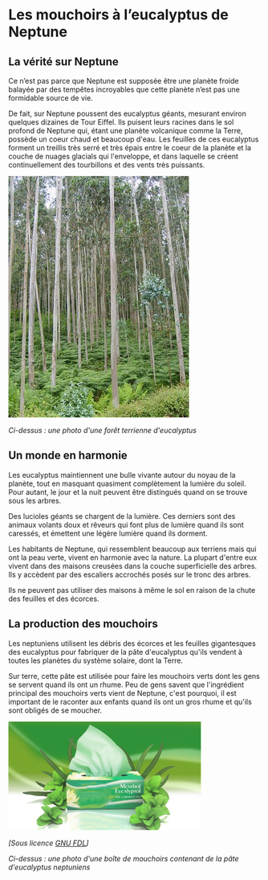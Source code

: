 # Les mouchoirs à l’eucalyptus de Neptune

## La vérité sur Neptune

Ce n’est pas parce que Neptune est supposée être une planète froide balayée par des tempêtes incroyables que cette planète n’est pas une formidable source de vie.

De fait, sur Neptune poussent des eucalyptus géants, mesurant environ quelques dizaines de Tour Eiffel. Ils puisent leurs racines dans le sol profond de Neptune qui, étant une planète volcanique comme la Terre, possède un coeur chaud et beaucoup d'eau. Les feuilles de ces eucalyptus forment un treillis très serré et très épais entre le coeur de la planète et la couche de nuages glacials qui l'enveloppe, et dans laquelle se créent continuellement des tourbillons et des vents très puissants.

![Photo d'eucalyptus](euca01.jpg "eucalyptus")

_Ci-dessus : une photo d'une forêt terrienne d'eucalyptus_

## Un monde en harmonie

Les eucalyptus maintiennent une bulle vivante autour du noyau de la planète, tout en masquant quasiment complètement la lumière du soleil. Pour autant, le jour et la nuit peuvent être distingués quand on se trouve sous les arbres.

Des lucioles géants se chargent de la lumière. Ces derniers sont des animaux volants doux et rêveurs qui font plus de lumière quand ils sont caressés, et émettent une légère lumière quand ils dorment.

Les habitants de Neptune, qui ressemblent beaucoup aux terriens mais qui ont la peau verte, vivent en harmonie avec la nature. La plupart d'entre eux vivent dans des maisons creusées dans la couche superficielle des arbres. Ils y accèdent par des escaliers accrochés posés sur le tronc des arbres.

Ils ne peuvent pas utiliser des maisons à même le sol en raison de la chute des feuilles et des écorces.

## La production des mouchoirs

Les neptuniens utilisent les débris des écorces et les feuilles gigantesques des eucalyptus pour fabriquer de la pâte d'eucalyptus qu'ils vendent à toutes les planètes du système solaire, dont la Terre.

Sur terre, cette pâte est utilisée pour faire les mouchoirs verts dont les gens se servent quand ils ont un rhume. Peu de gens savent que l'ingrédient principal des mouchoirs verts vient de Neptune, c'est pourquoi, il est important de le raconter aux enfants quand ils ont un gros rhume et qu'ils sont obligés de se moucher.

![Photo de boîte de mouchoirs d'eucalyptus](boite.png "Boîte de mouchoirs à l'eucalyptus")

_[Sous licence [GNU FDL](LICENSE.md "License")]_

_Ci-dessus : une photo d'une boîte de mouchoirs contenant de la pâte d'eucalyptus neptuniens_

